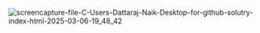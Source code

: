 ![screencapture-file-C-Users-Dattaraj-Naik-Desktop-for-github-solutry-index-html-2025-03-06-19_48_42](https://github.com/user-attachments/assets/b1f952d1-adf4-4b15-b537-a073fdb9ec0c)
